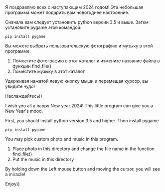 Я поздравляю всех с наступающим 2024 годом!
Эта небольшая программа может подарить вам новогоднее настроение.

Сначала вам следует установить python версии 3.5 и выше. Затем установите pygame этой командой:

```pip install pygame```

Вы можете выбрать пользовательскую фотографию и музыку в этой программе.
1) Поместите фотографию в этот каталог и измените название файла в функции find_file()
2) Поместите музыку в этот каталог

Удерживая нажатой левую кнопку мыши и перемещая курсор, вы увидите чудо!

Наслаждайтесь))


I wish you all a happy New year 2024!
This little program can give you a New Year's mood.

First, you should install python version 3.5 and higher. Then install pygame 

```pip install pygame```

You may pick custom photo and music in this program.
1) Place photo in this directory and change the file name in the function find_file()
2) Put the music in this directory

By holding down the Left mouse button and moving the cursor, you will see a miracle!

Enjoy))
